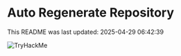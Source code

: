 # Auto Regenerate Repository

This README was last updated: 2025-04-29 06:42:39

 ![TryHackMe](https://tryhackme.com/badge/533634)